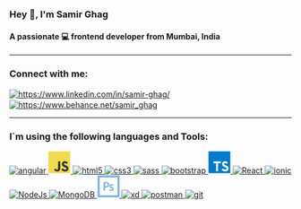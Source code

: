 <h3 align="left">Hey 👋, I'm Samir Ghag</h3>
<h4 align="left">A passionate 💻 frontend developer from Mumbai, India </h4>

<hr />

<h3 align="left">Connect with me:</h3>
<p align="left">
<a href="https://linkedin.com/in/https://www.linkedin.com/in/samir-ghag/" target="blank"><img align="center" src="https://www.vectorlogo.zone/logos/linkedin/linkedin-icon.svg" alt="https://www.linkedin.com/in/samir-ghag/" height="30" width="40" /></a>
<a href="https://www.behance.net/https://www.behance.net/samir_ghag" target="blank"><img align="center" src="https://www.vectorlogo.zone/logos/behance/behance-icon.svg" alt="https://www.behance.net/samir_ghag" height="30" width="40" /></a>
</p>

<hr/>

<h3 align="left">I´m using the following languages and Tools:</h3>
<p align="left">
 <a href="https://angular.io" target="_blank"> <img src="https://www.vectorlogo.zone/logos/angular/angular-icon.svg" alt="angular" title="Angular" width="40" height="40"/> </a>
<a href="https://developer.mozilla.org/en-US/docs/Web/JavaScript" target="_blank"> <img src="https://raw.githubusercontent.com/devicons/devicon/master/icons/javascript/javascript-original.svg" alt="javascript" title="JavaScript" width="40" height="40"/> </a>
<a href="https://www.w3.org/html/" target="_blank"> <img src="https://www.vectorlogo.zone/logos/w3_html5/w3_html5-icon.svg" alt="html5" title="HTML5" width="40" height="40"/> </a>
<a href="https://www.w3schools.com/css/" target="_blank"> <img src="https://www.vectorlogo.zone/logos/w3_css/w3_css-icon.svg" alt="css3" title="CSS3" width="40" height="40"/> </a>
<! --  -->
<a href="https://sass-lang.com" target="_blank"> <img src="https://www.vectorlogo.zone/logos/sass-lang/sass-lang-icon.svg" alt="sass" title="Sass" width="40" height="40"/> </a>
<a href="https://getbootstrap.com" target="_blank"> <img src="https://www.vectorlogo.zone/logos/getbootstrap/getbootstrap-icon.svg" alt="bootstrap" title="Bootstrap" width="40" height="40"/> </a>
<! --  -->
<a href="https://www.typescriptlang.org/" target="_blank"> <img src="https://raw.githubusercontent.com/devicons/devicon/master/icons/typescript/typescript-original.svg" alt="typescript" title="TypeScript" width="40" height="40"/> </a>
<! --  -->
<a href="https://reactjs.org/" target="_blank"> <img src="https://www.vectorlogo.zone/logos/reactjs/reactjs-icon.svg" alt="React" title="React" width="40" height="40"/> </a>
<a href="https://ionicframework.com" target="_blank"> <img src="https://www.vectorlogo.zone/logos/ionicframework/ionicframework-icon.svg" alt="ionic" title="Ionic" width="40" height="40"/> </a>
<a href="https://nodejs.org/en/" target="_blank"> <img src="https://www.vectorlogo.zone/logos/nodejs/nodejs-icon.svg" alt="NodeJs" title="NodeJs" width="40" height="40"/> </a>
<a href="https://www.mongodb.com/" target="_blank"> <img src="https://www.vectorlogo.zone/logos/mongodb/mongodb-icon.svg" alt="MongoDB" title="MongoDB" width="40" height="40"/> </a>
<! --  -->
<a href="https://www.photoshop.com/en" target="_blank"> <img src="https://raw.githubusercontent.com/devicons/devicon/master/icons/photoshop/photoshop-line.svg" alt="photoshop" width="40" height="40"/> </a>
<a href="https://www.adobe.com/products/xd.html" target="_blank"> <img src="https://cdn.worldvectorlogo.com/logos/adobe-xd.svg" alt="xd" width="40" height="40"/> </a>
<! --  -->
<a href="https://postman.com" target="_blank"> <img src="https://www.vectorlogo.zone/logos/getpostman/getpostman-icon.svg" alt="postman" width="40" height="40"/> </a>
<a href="https://git-scm.com/" target="_blank"> <img src="https://www.vectorlogo.zone/logos/git-scm/git-scm-icon.svg" alt="git" width="40" height="40"/> </a>



</p>

<!--
**saymir-sg/saymir-sg** is a ✨ _special_ ✨ repository because its `README.md` (this file) appears on your GitHub profile.

Here are some ideas to get you started:

- 🔭 I’m currently working on ...
- 🌱 I’m currently learning ...
- 👯 I’m looking to collaborate on ...
- 🤔 I’m looking for help with ...
- 💬 Ask me about ...
- 📫 How to reach me: ...
- 😄 Pronouns: ...
- ⚡ Fun fact: ...
-->
